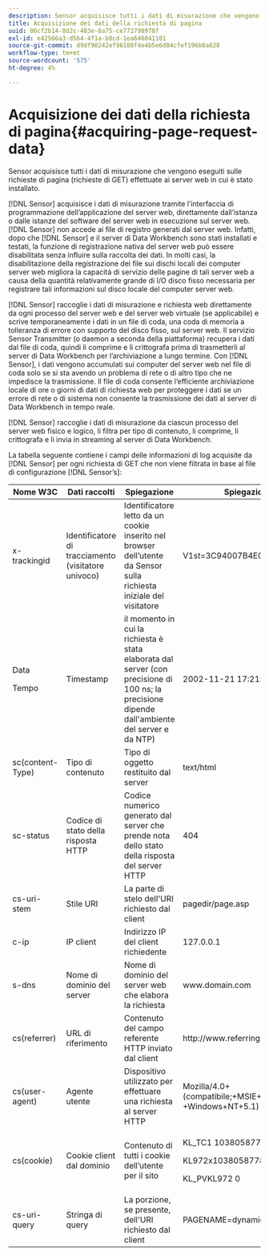 ```yaml
---
description: Sensor acquisisce tutti i dati di misurazione che vengono eseguiti sulle richieste di pagina (richieste di GET) effettuate ai server web in cui è stato installato.
title: Acquisizione dei dati della richiesta di pagina
uuid: 06cf2b14-8d2c-483e-8a75-ce772798978f
exl-id: e42566a3-d5b4-4f1a-b8cd-1ea646041101
source-git-commit: d9df90242ef96188f4e4b5e6d04cfef196b0a628
workflow-type: tm+mt
source-wordcount: '575'
ht-degree: 4%

---
```


# Acquisizione dei dati della richiesta di pagina{#acquiring-page-request-data}

Sensor acquisisce tutti i dati di misurazione che vengono eseguiti sulle richieste di pagina (richieste di GET) effettuate ai server web in cui è stato installato.

[!DNL Sensor] acquisisce i dati di misurazione tramite l’interfaccia di programmazione dell’applicazione del server web, direttamente dall’istanza o dalle istanze del software del server web in esecuzione sul server web. [!DNL Sensor] non accede ai file di registro generati dal server web. Infatti, dopo che [!DNL Sensor] e il server di Data Workbench sono stati installati e testati, la funzione di registrazione nativa del server web può essere disabilitata senza influire sulla raccolta dei dati. In molti casi, la disabilitazione della registrazione dei file sui dischi locali dei computer server web migliora la capacità di servizio delle pagine di tali server web a causa della quantità relativamente grande di I/O disco fisso necessaria per registrare tali informazioni sul disco locale del computer server web.

[!DNL Sensor] raccoglie i dati di misurazione e richiesta web direttamente da ogni processo del server web e del server web virtuale (se applicabile) e scrive temporaneamente i dati in un file di coda, una coda di memoria a tolleranza di errore con supporto del disco fisso, sul server web. Il servizio Sensor Transmitter (o daemon a seconda della piattaforma) recupera i dati dal file di coda, quindi li comprime e li crittografa prima di trasmetterli al server di Data Workbench per l’archiviazione a lungo termine. Con [!DNL Sensor], i dati vengono accumulati sui computer del server web nel file di coda solo se si sta avendo un problema di rete o di altro tipo che ne impedisce la trasmissione. Il file di coda consente l’efficiente archiviazione locale di ore o giorni di dati di richiesta web per proteggere i dati se un errore di rete o di sistema non consente la trasmissione dei dati al server di Data Workbench in tempo reale.

[!DNL Sensor] raccoglie i dati di misurazione da ciascun processo del server web fisico e logico, li filtra per tipo di contenuto, li comprime, li crittografa e li invia in streaming al server di Data Workbench.

La tabella seguente contiene i campi delle informazioni di log acquisite da [!DNL Sensor] per ogni richiesta di GET che non viene filtrata in base al file di configurazione [!DNL Sensor’s]:

<table id="table_5F65474150EC41648B35D0B031FB9B15"> 
 <thead> 
  <tr> 
   <th colname="col1" class="entry"> Nome W3C </th> 
   <th colname="col2" class="entry"> Dati raccolti </th> 
   <th colname="col3" class="entry"> Spiegazione </th> 
   <th colname="col4" class="entry"> Spiegazione </th> 
  </tr> 
 </thead>
 <tbody> 
  <tr> 
   <td colname="col1"> x-trackingid </td> 
   <td colname="col2"> Identificatore di tracciamento (visitatore univoco) </td> 
   <td colname="col3"> Identificatore letto da un cookie inserito nel browser dell’utente da <span class="wintitle"> Sensor </span> sulla richiesta iniziale del visitatore </td> 
   <td colname="col4"> V1st=3C94007B4E01F9C2 </td> 
  </tr> 
  <tr> 
   <td colname="col1"> <p>Data </p> <p>Tempo </p> </td> 
   <td colname="col2"> Timestamp </td> 
   <td colname="col3"> il momento in cui la richiesta è stata elaborata dal server (con precisione di 100 ns; la precisione dipende dall'ambiente del server e da NTP) </td> 
   <td colname="col4"> 2002-11-21 17:21:45.123 </td> 
  </tr> 
  <tr> 
   <td colname="col1"> sc(content-Type) </td> 
   <td colname="col2"> Tipo di contenuto </td> 
   <td colname="col3"> Tipo di oggetto restituito dal server </td> 
   <td colname="col4"> text/html </td> 
  </tr> 
  <tr> 
   <td colname="col1"> sc-status </td> 
   <td colname="col2"> Codice di stato della risposta HTTP </td> 
   <td colname="col3"> Codice numerico generato dal server che prende nota dello stato della risposta del server HTTP </td> 
   <td colname="col4"> 404 </td> 
  </tr> 
  <tr> 
   <td colname="col1"> cs-uri-stem </td> 
   <td colname="col2"> Stile URI </td> 
   <td colname="col3"> La parte di stelo dell'URI richiesto dal client </td> 
   <td colname="col4"> <span class="filepath"> pagedir/page.asp  </span> </td> 
  </tr> 
  <tr> 
   <td colname="col1"> c-ip </td> 
   <td colname="col2"> IP client </td> 
   <td colname="col3"> Indirizzo IP del client richiedente </td> 
   <td colname="col4"> 127.0.0.1 </td> 
  </tr> 
  <tr> 
   <td colname="col1"> s-dns </td> 
   <td colname="col2"> Nome di dominio del server </td> 
   <td colname="col3"> Nome di dominio del server web che elabora la richiesta </td> 
   <td colname="col4"> <span class="filepath"> www.domain.com  </span> </td> 
  </tr> 
  <tr> 
   <td colname="col1"> cs(referrer) </td> 
   <td colname="col2"> URL di riferimento </td> 
   <td colname="col3"> Contenuto del campo referente HTTP inviato dal client </td> 
   <td colname="col4"> <span class="filepath"> http://www.referringsite.com  </span> </td> 
  </tr> 
  <tr> 
   <td colname="col1"> cs(user-agent) </td> 
   <td colname="col2"> Agente utente </td> 
   <td colname="col3"> Dispositivo utilizzato per effettuare una richiesta al server HTTP </td> 
   <td colname="col4"> Mozilla/4.0+(compatibile;+MSIE+6.0; +Windows+NT+5.1) </td> 
  </tr> 
  <tr> 
   <td colname="col1"> cs(cookie) </td> 
   <td colname="col2"> Cookie client dal dominio </td> 
   <td colname="col3"> Contenuto di tutti i cookie dell’utente per il sito </td> 
   <td colname="col4"> <p>KL_TC1 1038058778312 </p> <p>KL972x1038058778312282052 </p> <p>KL_PVKL972 0 </p> </td> 
  </tr> 
  <tr> 
   <td colname="col1"> cs-uri-query </td> 
   <td colname="col2"> Stringa di query </td> 
   <td colname="col3"> La porzione, se presente, dell'URI richiesto dal client </td> 
   <td colname="col4"> PAGENAME=dynamic1&amp;link=3001 </td> 
  </tr> 
 </tbody> 
</table>
